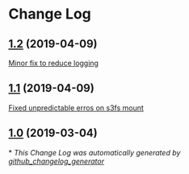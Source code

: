 # Change Log

## [1.2](https://github.com/opencontentcoop/s3-backed-ftp/tree/1.2) (2019-04-09)

[Minor fix to reduce logging](https://github.com/opencontentcoop/s3-backed-ftp/compare/1.1...1.2)

## [1.1](https://github.com/opencontentcoop/s3-backed-ftp/tree/1.1) (2019-04-09)

[Fixed unpredictable erros on s3fs mount](https://github.com/opencontentcoop/s3-backed-ftp/compare/1.0...1.1)

## [1.0](https://github.com/opencontentcoop/s3-backed-ftp/tree/1.0) (2019-03-04)


\* *This Change Log was automatically generated by [github_changelog_generator](https://github.com/skywinder/Github-Changelog-Generator)*
